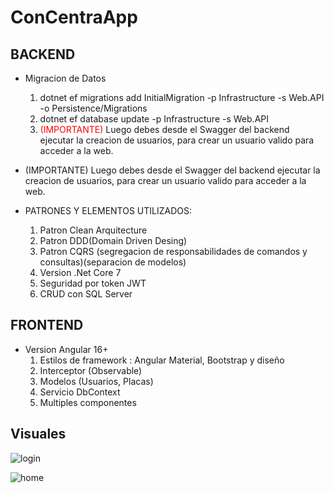 # ConCentraApp

## BACKEND 
- Migracion de Datos
  1. dotnet ef migrations add InitialMigration -p Infrastructure -s Web.API -o Persistence/Migrations
  2. dotnet ef database update -p Infrastructure -s Web.API
  3. <span style="color:red">(IMPORTANTE)</span> Luego debes desde el Swagger del backend ejecutar la creacion de usuarios, para crear un usuario valido para acceder a la web.
- (IMPORTANTE) Luego debes desde el Swagger del backend ejecutar la creacion de usuarios, para crear un usuario valido para acceder a la web.

- PATRONES Y ELEMENTOS UTILIZADOS:
  1. Patron Clean Arquitecture
  2. Patron DDD(Domain Driven Desing)
  3. Patron CQRS (segregacion de responsabilidades de comandos y consultas)(separacion de modelos)
  4. Version .Net Core 7
  5. Seguridad por token JWT
  6. CRUD con SQL Server

## FRONTEND

- Version Angular 16+
  1. Estilos de framework : Angular Material, Bootstrap y diseño
  2. Interceptor (Observable)
  3. Modelos (Usuarios, Placas)
  4. Servicio DbContext
  5. Multiples componentes

## Visuales
![login](https://github.com/wilbrenrosario/ConCentraApp/assets/41119318/77db24f1-c709-4d36-9cd7-9dafa4c144e3)

![home](https://github.com/wilbrenrosario/ConCentraApp/assets/41119318/70cacb6d-7aae-49e4-91c4-95c8b336a35f)



